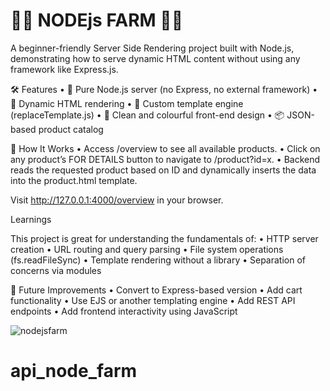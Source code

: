 
# 🍇🍓 NODEjs FARM 🍋🍒

A beginner-friendly Server Side Rendering project built with Node.js, demonstrating how to serve dynamic HTML content without using any framework like Express.js.

🛠️ Features
	•	🌱 Pure Node.js server (no Express, no external framework)
	•	🔁 Dynamic HTML rendering
	•	🧩 Custom template engine (replaceTemplate.js)
	•	🍏 Clean and colourful front-end design
	•	📦 JSON-based product catalog

 📌 How It Works
	•	Access /overview to see all available products.
	•	Click on any product’s FOR DETAILS button to navigate to /product?id=x.
	•	Backend reads the requested product based on ID and dynamically inserts the data into the product.html template.
 
 Visit http://127.0.0.1:4000/overview in your browser.
 
 Learnings

This project is great for understanding the fundamentals of:
	•	HTTP server creation
	•	URL routing and query parsing
	•	File system operations (fs.readFileSync)
	•	Template rendering without a library
	•	Separation of concerns via modules


🧠 Future Improvements
	•	Convert to Express-based version
	•	Add cart functionality
	•	Use EJS or another templating engine
	•	Add REST API endpoints
	•	Add frontend interactivity using JavaScript








![nodejsfarm](https://github.com/user-attachments/assets/38c19ee8-a67a-41fa-9718-2cbaff97d326)
# api_node_farm
